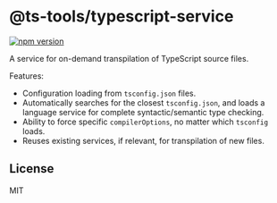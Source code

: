 # @ts-tools/typescript-service
[![npm version](https://badge.fury.io/js/@ts-tools/typescript-service.svg)](https://www.npmjs.com/package/@ts-tools/typescript-service)

A service for on-demand transpilation of TypeScript source files.

Features:
- Configuration loading from `tsconfig.json` files.
- Automatically searches for the closest `tsconfig.json`, and loads a language service for complete syntactic/semantic type checking.
- Ability to force specific `compilerOptions`, no matter which `tsconfig` loads.
- Reuses existing services, if relevant, for transpilation of new files.

## License

MIT
